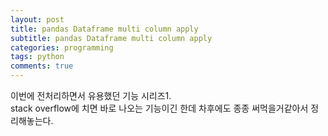 ```yaml
---
layout: post
title: pandas Dataframe multi column apply
subtitle: pandas Dataframe multi column apply
categories: programming
tags: python
comments: true
---
```



이번에 전처리하면서 유용했던 기능 시리즈1.  
stack overflow에 치면 바로 나오는 기능이긴 한데 차후에도 종종 써먹을거같아서 정리해놓는다.  